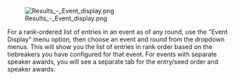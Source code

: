 <figure>
<img src="Results_-_Event_display.png"
title="Results_-_Event_display.png" />
<figcaption>Results_-_Event_display.png</figcaption>
</figure>

For a rank-ordered list of entries in an event as of any round, use the
"Event Display" menu option, then choose an event and round from the
dropdown menus. This will show you the list of entries in rank order
based on the tiebreakers you have configured for that event. For events
with separate speaker awards, you will see a separate tab for the
entry/seed order and speaker awards.